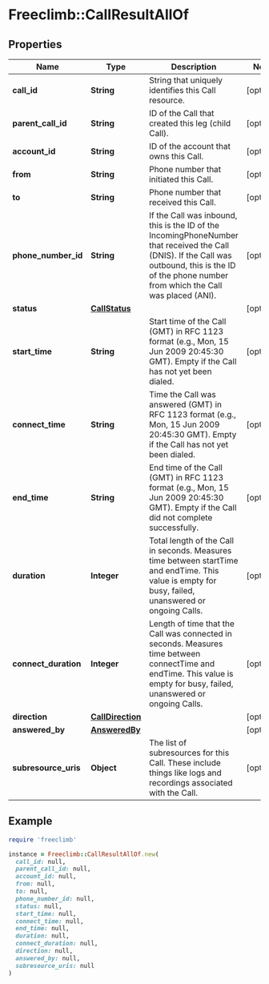 # Freeclimb::CallResultAllOf

## Properties

| Name | Type | Description | Notes |
| ---- | ---- | ----------- | ----- |
| **call_id** | **String** | String that uniquely identifies this Call resource. | [optional] |
| **parent_call_id** | **String** | ID of the Call that created this leg (child Call). | [optional] |
| **account_id** | **String** | ID of the account that owns this Call. | [optional] |
| **from** | **String** | Phone number that initiated this Call. | [optional] |
| **to** | **String** | Phone number that received this Call. | [optional] |
| **phone_number_id** | **String** | If the Call was inbound, this is the ID of the IncomingPhoneNumber that received the Call (DNIS). If the Call was outbound, this is the ID of the phone number from which the Call was placed (ANI). | [optional] |
| **status** | [**CallStatus**](CallStatus.md) |  | [optional] |
| **start_time** | **String** | Start time of the Call (GMT) in RFC 1123 format (e.g., Mon, 15 Jun 2009 20:45:30 GMT). Empty if the Call has not yet been dialed. | [optional] |
| **connect_time** | **String** | Time the Call was answered (GMT) in RFC 1123 format (e.g., Mon, 15 Jun 2009 20:45:30 GMT). Empty if the Call has not yet been dialed. | [optional] |
| **end_time** | **String** | End time of the Call (GMT) in RFC 1123 format (e.g., Mon, 15 Jun 2009 20:45:30 GMT). Empty if the Call did not complete successfully. | [optional] |
| **duration** | **Integer** | Total length of the Call in seconds. Measures time between startTime and endTime. This value is empty for busy, failed, unanswered or ongoing Calls. | [optional] |
| **connect_duration** | **Integer** | Length of time that the Call was connected in seconds. Measures time between connectTime and endTime. This value is empty for busy, failed, unanswered or ongoing Calls. | [optional] |
| **direction** | [**CallDirection**](CallDirection.md) |  | [optional] |
| **answered_by** | [**AnsweredBy**](AnsweredBy.md) |  | [optional] |
| **subresource_uris** | **Object** | The list of subresources for this Call. These include things like logs and recordings associated with the Call. | [optional] |

## Example

```ruby
require 'freeclimb'

instance = Freeclimb::CallResultAllOf.new(
  call_id: null,
  parent_call_id: null,
  account_id: null,
  from: null,
  to: null,
  phone_number_id: null,
  status: null,
  start_time: null,
  connect_time: null,
  end_time: null,
  duration: null,
  connect_duration: null,
  direction: null,
  answered_by: null,
  subresource_uris: null
)
```

